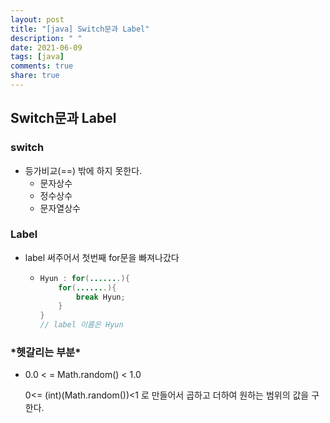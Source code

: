 ```yaml
---
layout: post
title: "[java] Switch문과 Label"
description: " "
date: 2021-06-09
tags: [java]
comments: true
share: true
---
```


## Switch문과 Label

### switch

* 등가비교(==) 밖에 하지 못한다.
  - 문자상수
  - 정수상수
  - 문자열상수

### Label

* label 써주어서 첫번째 for문을 빠져나갔다

  * ```java
    Hyun : for(.......){
        for(.......){
            break Hyun;
        }
    }
    // label 이름은 Hyun
    ```



### \*헷갈리는 부분*

* 0.0 < = Math.random() < 1.0

  0<= (int)(Math.random())<1 로 만들어서 곱하고 더하여 원하는 범위의 값을 구한다.

  